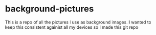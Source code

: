 # background-pictures

This is a repo of all the pictures I use as background images. I wanted to keep this consistent againist all my devices so I made this git repo
